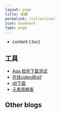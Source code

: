 ```yaml
---
layout: page
title: 收藏
permalink: /collection/
icon: bookmark
type: page
---
```


* content
{:toc}

## 工具
- [App 软件下载测试](https://cndaqiang.github.io/2017/11/23/appstore/)
- [在线video转gif](https://ezgif.com/)
- [dll下载](https://cn.dll-files.com/)
- [元素周期表](https://cndaqiang.github.io/Periodic_Table/)

## Other blogs
